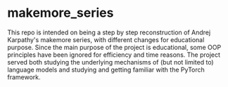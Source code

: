 # makemore_series

This repo is intended on being a step by step reconstruction of Andrej Karpathy's makemore series, with different changes for educational purpose. 
Since the main purpose of the project is educational, some OOP principles have been ignored for efficiency and time reasons. The project served 
both studying the underlying mechanisms of (but not limited to) language  models and studying and getting familiar with the PyTorch framework.
